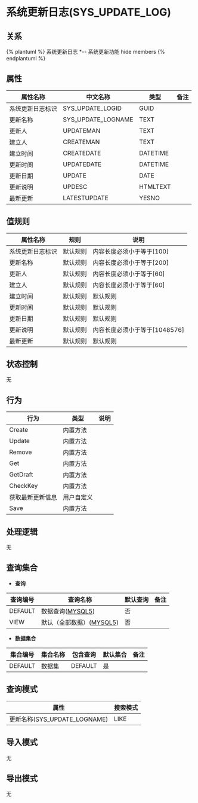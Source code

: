# 系统更新日志(SYS_UPDATE_LOG)

  

## 关系
{% plantuml %}
系统更新日志 *-- 系统更新功能 
hide members
{% endplantuml %}

## 属性

| 属性名称        |    中文名称    | 类型     |  备注  |
| --------   |------------| -----   |  -------- | 
|系统更新日志标识|SYS_UPDATE_LOGID|GUID|&nbsp;|
|更新名称|SYS_UPDATE_LOGNAME|TEXT|&nbsp;|
|更新人|UPDATEMAN|TEXT|&nbsp;|
|建立人|CREATEMAN|TEXT|&nbsp;|
|建立时间|CREATEDATE|DATETIME|&nbsp;|
|更新时间|UPDATEDATE|DATETIME|&nbsp;|
|更新日期|UPDATE|DATE|&nbsp;|
|更新说明|UPDESC|HTMLTEXT|&nbsp;|
|最新更新|LATESTUPDATE|YESNO|&nbsp;|

## 值规则
| 属性名称    | 规则    |  说明  |
| --------   |------------| ----- | 
|系统更新日志标识|默认规则|内容长度必须小于等于[100]|
|更新名称|默认规则|内容长度必须小于等于[200]|
|更新人|默认规则|内容长度必须小于等于[60]|
|建立人|默认规则|内容长度必须小于等于[60]|
|建立时间|默认规则|默认规则|
|更新时间|默认规则|默认规则|
|更新日期|默认规则|默认规则|
|更新说明|默认规则|内容长度必须小于等于[1048576]|
|最新更新|默认规则|默认规则|

## 状态控制

无


## 行为
| 行为    | 类型    |  说明  |
| --------   |------------| ----- | 
|Create|内置方法|&nbsp;|
|Update|内置方法|&nbsp;|
|Remove|内置方法|&nbsp;|
|Get|内置方法|&nbsp;|
|GetDraft|内置方法|&nbsp;|
|CheckKey|内置方法|&nbsp;|
|获取最新更新信息|用户自定义|&nbsp;|
|Save|内置方法|&nbsp;|

## 处理逻辑
无

## 查询集合

* **查询**

| 查询编号 | 查询名称       | 默认查询 |   备注|
| --------  | --------   | --------   | ----- |
|DEFAULT|数据查询([MYSQL5](../../appendix/query_MYSQL5.md#SysUpdateLog_Default))|否|&nbsp;|
|VIEW|默认（全部数据）([MYSQL5](../../appendix/query_MYSQL5.md#SysUpdateLog_View))|否|&nbsp;|

* **数据集合**

| 集合编号 | 集合名称   |  包含查询  | 默认集合 |   备注|
| --------  | --------   | -------- | --------   | ----- |
|DEFAULT|数据集|DEFAULT|是|&nbsp;|

## 查询模式
| 属性      |    搜索模式     |
| --------   |------------|
|更新名称(SYS_UPDATE_LOGNAME)|LIKE|

## 导入模式
无


## 导出模式
无
